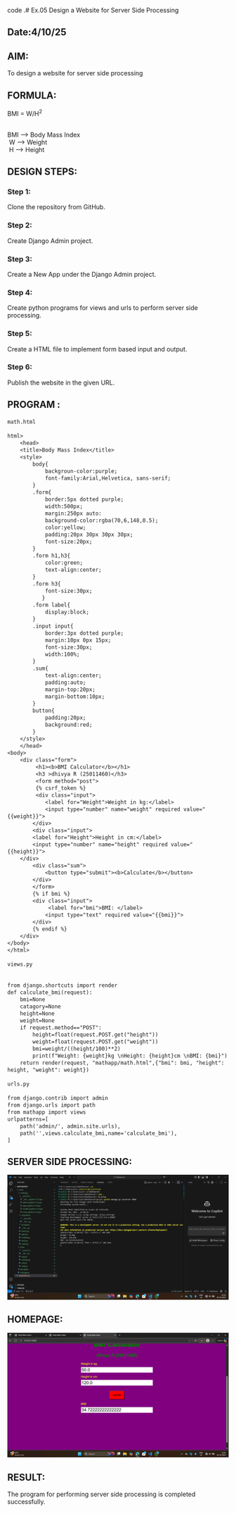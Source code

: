 code .# Ex.05 Design a Website for Server Side Processing
## Date:4/10/25

## AIM:
 To design a website for server side processing 


## FORMULA:
BMI = W/H<sup>2</sup>


<br> BMI --> Body Mass Index
<br> W --> Weight
<br> H --> Height

## DESIGN STEPS:

### Step 1:
Clone the repository from GitHub.

### Step 2:
Create Django Admin project.

### Step 3:
Create a New App under the Django Admin project.

### Step 4:
Create python programs for views and urls to perform server side processing.

### Step 5:
Create a HTML file to implement form based input and output.

### Step 6:
Publish the website in the given URL.

## PROGRAM :
```
math.html

html>
    <head>
    <title>Body Mass Index</title>
    <style>
        body{
            backgroun-color:purple;
            font-family:Arial,Helvetica, sans-serif;
        }
        .form{
            border:5px dotted purple;
            width:500px;
            margin:250px auto:
            background-color:rgba(70,6,148,0.5);
            color:yellow;
            padding:20px 30px 30px 30px;
            font-size:20px;
        }
        .form h1,h3{
            color:green;
            text-align:center;
        }
        .form h3{
            font-size:30px;
           }
        .form label{
            display:block;
        }
        .input input{
            border:3px dotted purple;
            margin:10px 0px 15px;
            font-size:30px;
            width:100%;        
        }
        .sum{
            text-align:center;
            padding:auto;
            margin-top:20px;
            margin-bottom:10px;
        }
        button{
            padding:20px;
            background:red;
        }
    </style>
    </head>
<body>
    <div class="form">
         <h1><b>BMI Calculator</b></h1>
         <h3 >dhivya R (25011460)</h3>
         <form method="post">
         {% csrf_token %}
         <div class="input">
            <label for="Weight">Weight in kg:</label>
            <input type="number" name="weight" required value="{{weight}}">
        </div>
        <div class="input">
        <label for="Height">Height in cm:</label>
        <input type="number" name="height" required value="{{height}}">
    </div>
        <div class="sum">
            <button type="submit"><b>Calculate</b></button>
        </div>
        </form>
        {% if bmi %}
        <div class="input">
             <label for="bmi">BMI: </label>
            <input type="text" required value="{{bmi}}">
        </div>
        {% endif %}
    </div>
</body>
</html>

views.py


from django.shortcuts import render
def calculate_bmi(request):
    bmi=None
    catagory=None
    height=None
    weight=None
    if request.method=="POST":
        height=float(request.POST.get("height"))
        weight=float(request.POST.get("weight"))
        bmi=weight/((height/100)**2)
        print(f"Weight: {weight}kg \nHeight: {height}cm \nBMI: {bmi}")
    return render(request, "mathapp/math.html",{"bmi": bmi, "height": height, "weight": weight})

urls.py

from django.contrib import admin
from django.urls import path
from mathapp import views
urlpatterns=[
    path('admin/', admin.site.urls),
    path('',views.calculate_bmi,name='calculate_bmi'),
]

```
## SERVER SIDE PROCESSING:
![alt text](<Screenshot (20).png>)

## HOMEPAGE:
![alt text](<Screenshot (19).png>)

## RESULT:
The program for performing server side processing is completed successfully.
